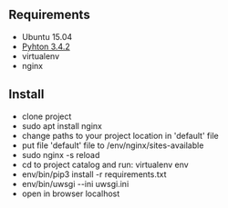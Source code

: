 ## Requirements
* Ubuntu 15.04
* [Pyhton 3.4.2](https://www.python.org/download/releases/3.4.2/)
* virtualenv
* nginx

## Install
- clone project
- sudo apt install nginx
- change paths to your project location in 'default' file 
- put file 'default' file to /env/nginx/sites-available
- sudo nginx -s reload
- cd to project catalog and run: virtualenv env
- env/bin/pip3 install -r requirements.txt
- env/bin/uwsgi --ini uwsgi.ini
- open in browser localhost

